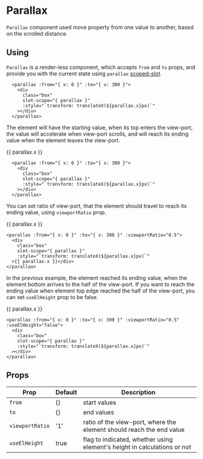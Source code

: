 # Parallax

`Parallax` component used move property from one value to another, based on the scrolled distance.

## Using

`Parallax` is a render-less component, which accepts `from` and `to` props, and provide you with the current state using `parallax` [scoped-slot](https://vuejs.org/v2/guide/components-slots.html#Scoped-Slots).

```vue
  <parallax :from="{ x: 0 }" :to="{ x: 300 }">
    <div
      class="box"
      slot-scope="{ parallax }"
      :style="`transform: translateX(${parallax.x}px)`"
    ></div>
  </parallax>
```

The element will have the starting value, when its top enters the view-port, the value will accelerate when view-port scrolls, and will reach its ending value when the element leaves the view-port.

<parallax :from="{ x: 0 }" :to="{ x: 300 }">
  <div
    class="box"
    slot-scope="{ parallax }"
    :style="`transform: translateX(${parallax.x}px)`"
  >{{ parallax.x }}</div>
</parallax>

```vue
  <parallax :from="{ x: 0 }" :to="{ x: 300 }">
    <div
      class="box"
      slot-scope="{ parallax }"
      :style="`transform: translateX(${parallax.x}px)`"
    ></div>
  </parallax>
```

You can set ratio of view-port, that the element should travel to reach its ending value, using `viewportRatio` prop.

<parallax :from="{ x: 0 }" :to="{ x: 300 }" :viewportRatio="0.5">
  <div
    class="box"
    slot-scope="{ parallax }"
    :style="`transform: translateX(${parallax.x}px)`"
  >{{ parallax.x }}</div>
</parallax>

```vue
<parallax :from="{ x: 0 }" :to="{ x: 300 }" :viewportRatio="0.5">
  <div
    class="box"
    slot-scope="{ parallax }"
    :style="`transform: translateX(${parallax.x}px)`"
  >{{ parallax.x }}</div>
</parallax>
```

In the previous example, the element reached its ending value, when the element bottom arrives to the half of the view-port.
If you want to reach the ending value when element top edge reached the half of the view-port, you can set `useElHeight` prop to be false.

<parallax :from="{ x: 0 }" :to="{ x: 300 }" :viewportRatio="0.5" :useElHeight="false">
  <div
    class="box"
    slot-scope="{ parallax }"
    :style="`transform: translateX(${parallax.x}px)`"
  >{{ parallax.x }}</div>
</parallax>

```vue
<parallax :from="{ x: 0 }" :to="{ x: 300 }" :viewportRatio="0.5" :useElHeight="false">
  <div
    class="box"
    slot-scope="{ parallax }"
    :style="`transform: translateX(${parallax.x}px)`"
  ></div>
</parallax>
```

## Props

|Prop          |Default|Description|
|---------------|-------|-----------|
|`from`         |{}     |start values|
|`to`           |{}     |end values|
|`viewportRatio`|'1'    |ratio of the view-port, where the element should reach the end value|
|`useElHeight`  |true   |flag to indicated, whether using element's height in calculations or not|

